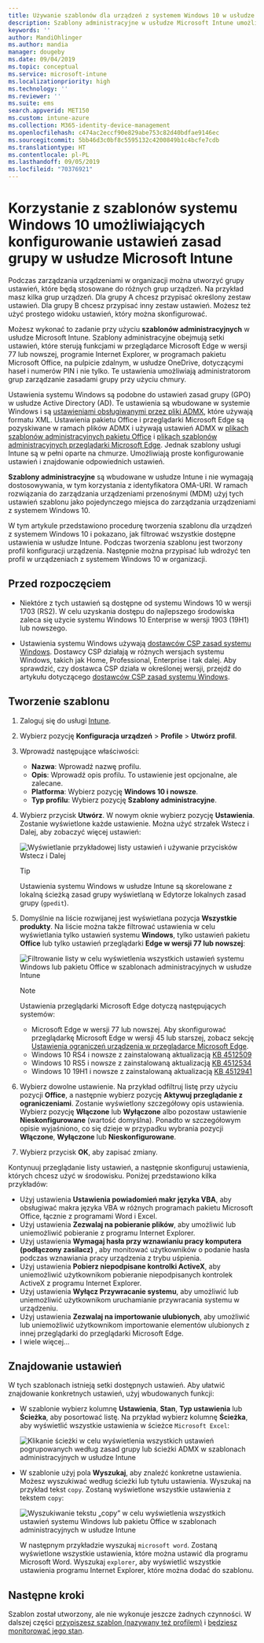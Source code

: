 ```yaml
---
title: Używanie szablonów dla urządzeń z systemem Windows 10 w usłudze Microsoft Intune — Azure | Microsoft Docs
description: Szablony administracyjne w usłudze Microsoft Intune umożliwiają tworzenie grup ustawień dla urządzeń z systemem Windows 10. Użyj tych ustawień w profilu konfiguracji urządzenia, aby sterować programami pakietu Office, przeglądarką Microsoft Edge, zabezpieczać funkcje w programie Internet Explorer, kontrolować dostęp do usługi OneDrive, korzystać z funkcji pulpitu zdalnego, włączać autoodtwarzanie, konfigurować ustawienia zarządzania energią, używać drukowania HTTP, używać różnych opcji logowania użytkowników oraz sterować rozmiarem dziennika zdarzeń.
keywords: ''
author: MandiOhlinger
ms.author: mandia
manager: dougeby
ms.date: 09/04/2019
ms.topic: conceptual
ms.service: microsoft-intune
ms.localizationpriority: high
ms.technology: ''
ms.reviewer: ''
ms.suite: ems
search.appverid: MET150
ms.custom: intune-azure
ms.collection: M365-identity-device-management
ms.openlocfilehash: c474ac2eccf90e829abe753c82d40bdfae9146ec
ms.sourcegitcommit: 5bb46d3c0bf8c5595132c4200849b1c4bcfe7cdb
ms.translationtype: HT
ms.contentlocale: pl-PL
ms.lasthandoff: 09/05/2019
ms.locfileid: "70376921"
---
```

# <a name="use-windows-10-templates-to-configure-group-policy-settings-in-microsoft-intune"></a>Korzystanie z szablonów systemu Windows 10 umożliwiających konfigurowanie ustawień zasad grupy w usłudze Microsoft Intune

Podczas zarządzania urządzeniami w organizacji można utworzyć grupy ustawień, które będą stosowane do różnych grup urządzeń. Na przykład masz kilka grup urządzeń. Dla grupy A chcesz przypisać określony zestaw ustawień. Dla grupy B chcesz przypisać inny zestaw ustawień. Możesz też użyć prostego widoku ustawień, który można skonfigurować.

Możesz wykonać to zadanie przy użyciu **szablonów administracyjnych** w usłudze Microsoft Intune. Szablony administracyjne obejmują setki ustawień, które sterują funkcjami w przeglądarce Microsoft Edge w wersji 77 lub nowszej, programie Internet Explorer, w programach pakietu Microsoft Office, na pulpicie zdalnym, w usłudze OneDrive, dotyczącymi haseł i numerów PIN i nie tylko. Te ustawienia umożliwiają administratorom grup zarządzanie zasadami grupy przy użyciu chmury.

Ustawienia systemu Windows są podobne do ustawień zasad grupy (GPO) w usłudze Active Directory (AD). Te ustawienia są wbudowane w systemie Windows i są [ustawieniami obsługiwanymi przez pliki ADMX](https://docs.microsoft.com/windows/client-management/mdm/understanding-admx-backed-policies), które używają formatu XML. Ustawienia pakietu Office i przeglądarki Microsoft Edge są pozyskiwane w ramach plików ADMX i używają ustawień ADMX w [plikach szablonów administracyjnych pakietu Office](https://www.microsoft.com/download/details.aspx?id=49030) i [plikach szablonów administracyjnych przeglądarki Microsoft Edge](https://www.microsoftedgeinsider.com/enterprise). Jednak szablony usługi Intune są w pełni oparte na chmurze. Umożliwiają proste konfigurowanie ustawień i znajdowanie odpowiednich ustawień.

**Szablony administracyjne** są wbudowane w usłudze Intune i nie wymagają dostosowywania, w tym korzystania z identyfikatora OMA-URI. W ramach rozwiązania do zarządzania urządzeniami przenośnymi (MDM) użyj tych ustawień szablonu jako pojedynczego miejsca do zarządzania urządzeniami z systemem Windows 10.

W tym artykule przedstawiono procedurę tworzenia szablonu dla urządzeń z systemem Windows 10 i pokazano, jak filtrować wszystkie dostępne ustawienia w usłudze Intune. Podczas tworzenia szablonu jest tworzony profil konfiguracji urządzenia. Następnie można przypisać lub wdrożyć ten profil w urządzeniach z systemem Windows 10 w organizacji.

## <a name="before-you-begin"></a>Przed rozpoczęciem

- Niektóre z tych ustawień są dostępne od systemu Windows 10 w wersji 1703 (RS2). W celu uzyskania dostępu do najlepszego środowiska zaleca się użycie systemu Windows 10 Enterprise w wersji 1903 (19H1) lub nowszego.

- Ustawienia systemu Windows używają [dostawców CSP zasad systemu Windows](https://docs.microsoft.com/windows/client-management/mdm/policy-configuration-service-provider#admx-backed-policies). Dostawcy CSP działają w różnych wersjach systemu Windows, takich jak Home, Professional, Enterprise i tak dalej. Aby sprawdzić, czy dostawca CSP działa w określonej wersji, przejdź do artykułu dotyczącego [dostawców CSP zasad systemu Windows](https://docs.microsoft.com/windows/client-management/mdm/policy-configuration-service-provider#admx-backed-policies).

## <a name="create-a-template"></a>Tworzenie szablonu

1. Zaloguj się do usługi [Intune](https://go.microsoft.com/fwlink/?linkid=2090973).
2. Wybierz pozycję **Konfiguracja urządzeń** > **Profile** > **Utwórz profil**.
3. Wprowadź następujące właściwości:

    - **Nazwa**: Wprowadź nazwę profilu.
    - **Opis**: Wprowadź opis profilu. To ustawienie jest opcjonalne, ale zalecane.
    - **Platforma**: Wybierz pozycję **Windows 10 i nowsze**.
    - **Typ profilu**: Wybierz pozycję **Szablony administracyjne**.

4. Wybierz przycisk **Utwórz**. W nowym oknie wybierz pozycję **Ustawienia**. Zostanie wyświetlone każde ustawienie. Można użyć strzałek Wstecz i Dalej, aby zobaczyć więcej ustawień:

    ![Wyświetlanie przykładowej listy ustawień i używanie przycisków Wstecz i Dalej](./media/administrative-templates-windows/administrative-templates-sample-settings-list.png)

    > [!TIP]
    > Ustawienia systemu Windows w usłudze Intune są skorelowane z lokalną ścieżką zasad grupy wyświetlaną w Edytorze lokalnych zasad grupy (`gpedit`).

5. Domyślnie na liście rozwijanej jest wyświetlana pozycja **Wszystkie produkty**. Na liście można także filtrować ustawienia w celu wyświetlania tylko ustawień systemu **Windows**, tylko ustawień pakietu **Office** lub tylko ustawień przeglądarki **Edge w wersji 77 lub nowszej**:

    ![Filtrowanie listy w celu wyświetlenia wszystkich ustawień systemu Windows lub pakietu Office w szablonach administracyjnych w usłudze Intune](./media/administrative-templates-windows/administrative-templates-choose-windows-office-all-products.png)

    > [!NOTE]
    > Ustawienia przeglądarki Microsoft Edge dotyczą następujących systemów:
    >
    > - Microsoft Edge w wersji 77 lub nowszej. Aby skonfigurować przeglądarkę Microsoft Edge w wersji 45 lub starszej, zobacz sekcję [Ustawienia ograniczeń urządzenia w przeglądarce Microsoft Edge](device-restrictions-windows-10.md#microsoft-edge-browser).
    > - Windows 10 RS4 i nowsze z zainstalowaną aktualizacją [KB 4512509](https://support.microsoft.com/kb/4512509)
    > - Windows 10 RS5 i nowsze z zainstalowaną aktualizacją [KB 4512534](https://support.microsoft.com/kb/4512534)
    > - Windows 10 19H1 i nowsze z zainstalowaną aktualizacją [KB 4512941](https://support.microsoft.com/kb/4512941)

6. Wybierz dowolne ustawienie. Na przykład odfiltruj listę przy użyciu pozycji **Office**, a następnie wybierz pozycję **Aktywuj przeglądanie z ograniczeniami**. Zostanie wyświetlony szczegółowy opis ustawienia. Wybierz pozycję **Włączone** lub **Wyłączone** albo pozostaw ustawienie **Nieskonfigurowane** (wartość domyślna). Ponadto w szczegółowym opisie wyjaśniono, co się dzieje w przypadku wybrania pozycji **Włączone**, **Wyłączone** lub **Nieskonfigurowane**.
7. Wybierz przycisk **OK**, aby zapisać zmiany.

Kontynuuj przeglądanie listy ustawień, a następnie skonfiguruj ustawienia, których chcesz użyć w środowisku. Poniżej przedstawiono kilka przykładów:

- Użyj ustawienia **Ustawienia powiadomień makr języka VBA**, aby obsługiwać makra języka VBA w różnych programach pakietu Microsoft Office, łącznie z programami Word i Excel.
- Użyj ustawienia **Zezwalaj na pobieranie plików**, aby umożliwić lub uniemożliwić pobieranie z programu Internet Explorer.
- Użyj ustawienia **Wymagaj hasła przy wznawianiu pracy komputera (podłączony zasilacz)** , aby monitować użytkowników o podanie hasła podczas wznawiania pracy urządzenia z trybu uśpienia.
- Użyj ustawienia **Pobierz niepodpisane kontrolki ActiveX**, aby uniemożliwić użytkownikom pobieranie niepodpisanych kontrolek ActiveX z programu Internet Explorer.
- Użyj ustawienia **Wyłącz Przywracanie systemu**, aby umożliwić lub uniemożliwić użytkownikom uruchamianie przywracania systemu w urządzeniu.
- Użyj ustawienia **Zezwalaj na importowanie ulubionych**, aby umożliwić lub uniemożliwić użytkownikom importowanie elementów ulubionych z innej przeglądarki do przeglądarki Microsoft Edge.
- I wiele więcej...

## <a name="find-some-settings"></a>Znajdowanie ustawień

W tych szablonach istnieją setki dostępnych ustawień. Aby ułatwić znajdowanie konkretnych ustawień, użyj wbudowanych funkcji:

- W szablonie wybierz kolumnę **Ustawienia**, **Stan**, **Typ ustawienia** lub **Ścieżka**, aby posortować listę. Na przykład wybierz kolumnę **Ścieżka**, aby wyświetlić wszystkie ustawienia w ścieżce `Microsoft Excel`:

  ![Klikanie ścieżki w celu wyświetlenia wszystkich ustawień pogrupowanych według zasad grupy lub ścieżki ADMX w szablonach administracyjnych w usłudze Intune](./media/administrative-templates-windows/path-filter-shows-excel-options.png)

- W szablonie użyj pola **Wyszukaj**, aby znaleźć konkretne ustawienia. Możesz wyszukiwać według ścieżki lub tytułu ustawienia. Wyszukaj na przykład tekst `copy`. Zostaną wyświetlone wszystkie ustawienia z tekstem `copy`:

  ![Wyszukiwanie tekstu „copy” w celu wyświetlenia wszystkich ustawień systemu Windows lub pakietu Office w szablonach administracyjnych w usłudze Intune](./media/administrative-templates-windows/search-copy-settings.png) 

  W następnym przykładzie wyszukaj `microsoft word`. Zostaną wyświetlone wszystkie ustawienia, które można ustawić dla programu Microsoft Word. Wyszukaj `explorer`, aby wyświetlić wszystkie ustawienia programu Internet Explorer, które można dodać do szablonu.

## <a name="next-steps"></a>Następne kroki

Szablon został utworzony, ale nie wykonuje jeszcze żadnych czynności. W dalszej części [przypiszesz szablon (nazywany też profilem)](device-profile-assign.md) i [będziesz monitorować jego stan](device-profile-monitor.md).
